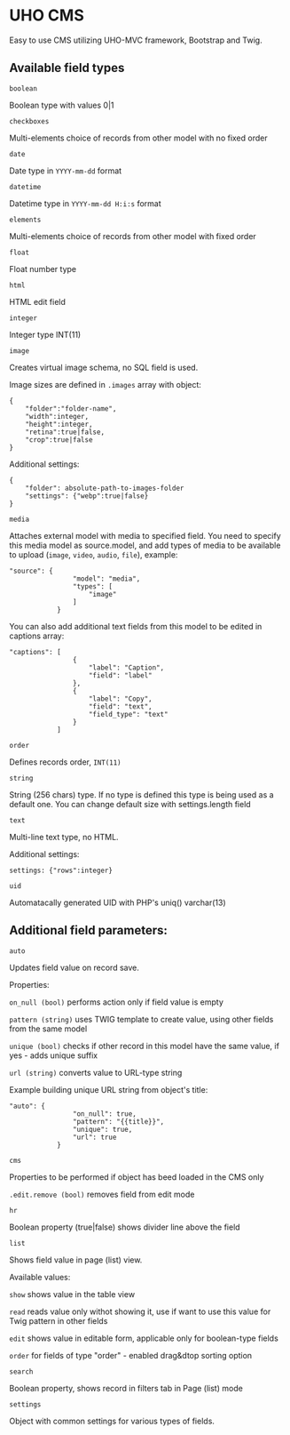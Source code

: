 # UHO CMS

Easy to use CMS utilizing UHO-MVC framework, Bootstrap and Twig.

## Available field types

`boolean`

Boolean type with values 0|1

`checkboxes`

Multi-elements choice of records from other model
with no fixed order

`date`

Date type in `YYYY-mm-dd` format

`datetime`

Datetime type in `YYYY-mm-dd H:i:s` format 

`elements`

Multi-elements choice of records from other model with fixed order

`float`

Float number type

`html`

HTML edit field

`integer`

Integer type INT(11)

`image`

Creates virtual image schema, no SQL field is used.

Image sizes are defined in `.images` array with object:

    {
        "folder":"folder-name",
        "width":integer,
        "height":integer,
        "retina":true|false,
        "crop":true|false
    }

Additional settings:

    {
        "folder": absolute-path-to-images-folder
        "settings": {"webp":true|false}
    }

`media`

Attaches external model with media to specified field. You need to specify this media model as source.model, and add types of media to be available to upload (`image`, `video`, `audio`, `file`), example:

    "source": {
                    "model": "media",
                    "types": [
                        "image"
                    ]
                }

You can also add additional text fields from this model to be edited in captions array:

    "captions": [
                    {
                        "label": "Caption",
                        "field": "label"
                    },
                    {
                        "label": "Copy",
                        "field": "text",
                        "field_type": "text"
                    }
                ]            

`order`

Defines records order, `INT(11)`

`string`

String (256 chars) type. If no type is defined this type
is being used as a default one. You can change default size
with settings.length field

`text`

Multi-line text type, no HTML.

Additional settings:

    settings: {"rows":integer}

`uid`

Automatacally generated UID with PHP's uniq()
varchar(13)

## Additional field parameters:

`auto`

Updates field value on record save.

Properties:

`on_null (bool)` performs action only if field value is empty

`pattern (string)` uses TWIG template to create value, using other fields from the same model

`unique (bool)` checks if other record in this model have the same value, if yes - adds unique suffix

`url (string)` converts value to URL-type string

Example building unique URL string from object's title:

    "auto": {
                    "on_null": true,
                    "pattern": "{{title}}",
                    "unique": true,
                    "url": true                
                }

`cms`

Properties to be performed if object has beed loaded in the CMS only

`.edit.remove (bool)` removes field from edit mode

`hr`

Boolean property (true|false) shows divider line above the field

`list`

Shows field value in page (list) view.

Available values:

`show` shows value in the table view

`read` reads value only withot showing it, use if want to use this value for Twig pattern in other fields

`edit` shows value in editable form, applicable only for boolean-type fields

`order` for fields of type "order" - enabled drag&dtop sorting option


`search`

Boolean property, shows record in filters tab in Page (list) mode

`settings`

Object with common settings for various types of fields.
